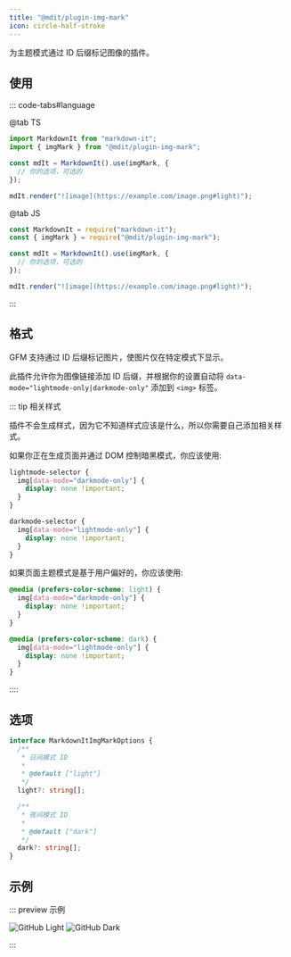 ```yaml
---
title: "@mdit/plugin-img-mark"
icon: circle-half-stroke
---
```


为主题模式通过 ID 后缀标记图像的插件。

<!-- more -->

## 使用

::: code-tabs#language

@tab TS

```ts
import MarkdownIt from "markdown-it";
import { imgMark } from "@mdit/plugin-img-mark";

const mdIt = MarkdownIt().use(imgMark, {
  // 你的选项，可选的
});

mdIt.render("![image](https://example.com/image.png#light)");
```

@tab JS

```js
const MarkdownIt = require("markdown-it");
const { imgMark } = require("@mdit/plugin-img-mark");

const mdIt = MarkdownIt().use(imgMark, {
  // 你的选项，可选的
});

mdIt.render("![image](https://example.com/image.png#light)");
```

:::

## 格式

GFM 支持通过 ID 后缀标记图片，使图片仅在特定模式下显示。

此插件允许你为图像链接添加 ID 后缀，并根据你的设置自动将 `data-mode="lightmode-only|darkmode-only"` 添加到 `<img>` 标签。

::: tip 相关样式

插件不会生成样式，因为它不知道样式应该是什么，所以你需要自己添加相关样式。

如果你正在生成页面并通过 DOM 控制暗黑模式，你应该使用:

```css
lightmode-selector {
  img[data-mode="darkmode-only"] {
    display: none !important;
  }
}

darkmode-selector {
  img[data-mode="lightmode-only"] {
    display: none !important;
  }
}
```

如果页面主题模式是基于用户偏好的，你应该使用:

```css
@media (prefers-color-scheme: light) {
  img[data-mode="darkmode-only"] {
    display: none !important;
  }
}

@media (prefers-color-scheme: dark) {
  img[data-mode="lightmode-only"] {
    display: none !important;
  }
}
```

::::

## 选项

```ts
interface MarkdownItImgMarkOptions {
  /**
   * 日间模式 ID
   *
   * @default ["light"]
   */
  light?: string[];

  /**
   * 夜间模式 ID
   *
   * @default ["dark"]
   */
  dark?: string[];
}
```

## 示例

::: preview 示例

![GitHub Light](/github-light.png#dark)
![GitHub Dark](/github-dark.png#light)

:::

<script setup lang="ts">
import { ColorModeSwitch } from "vuepress-theme-hope/client"
</script>
